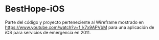 BestHope-iOS
============

Parte del código y proyecto perteneciente al Wireframe mostrado en https://www.youtube.com/watch?v=f_k7x9APVbM
para una aplicación de iOS para servicios de emergencia en 2011.
